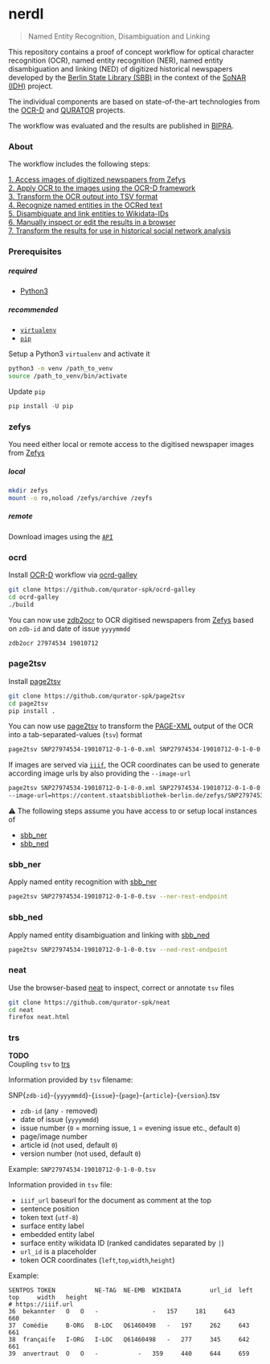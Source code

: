 # nerdl

> Named Entity Recognition, Disambiguation and Linking  

This repository contains a proof of concept workflow for optical character recognition (OCR), named entity recognition (NER), named entity disambiguation and linking (NED) of digitized historical newspapers developed by the [Berlin State Library (SBB)](https://staatsbibliothek-berlin.de/) in the context of the [SoNAR (IDH)](http://sonar.fh-potsdam.de/) project.

The individual components are based on state-of-the-art technologies from the [OCR-D](https://github.com/OCR-D) and [QURATOR](https://github.com/qurator-spk) projects.

The workflow was evaluated and the results are published in [BIPRA](https://www.degruyter.com/document/isbn/9783110691597/html).

### About

The workflow includes the following steps:

[1. Access images of digitized newspapers from Zefys](https://github.com/sonar-idh/nerdl/blob/main/README.md#zefys)  
[2. Apply OCR to the images using the OCR-D framework](https://github.com/sonar-idh/nerdl/blob/main/README.md#ocrd)  
[3. Transform the OCR output into TSV format](https://github.com/sonar-idh/nerdl/blob/main/README.md#page2tsv)  
[4. Recognize named entities in the OCRed text](https://github.com/sonar-idh/nerdl/blob/main/README.md#sbb_ner)  
[5. Disambiguate and link entities to Wikidata-IDs](https://github.com/sonar-idh/nerdl/blob/main/README.md#sbb_ned)  
[6. Manually inspect or edit the results in a browser](https://github.com/sonar-idh/nerdl/blob/main/README.md#neat)  
[7. Transform the results for use in historical social network analysis](https://github.com/sonar-idh/nerdl/blob/main/README.md#trs)  

### Prerequisites

##### required
- [Python3](https://www.python.org/) 

##### recommended
- [`virtualenv`](https://virtualenv.pypa.io/en/latest/)
- [`pip`](https://pip.pypa.io/en/stable/)

Setup a Python3 `virtualenv` and activate it
```bash
python3 -m venv /path_to_venv
source /path_to_venv/bin/activate
```

Update `pip`
```python
pip install -U pip
```

### zefys
You need either local or remote access to the digitised newspaper images from [Zefys](https://zefys.staatsbibliothek-berlin.de/)

##### local
```bash
mkdir zefys
mount -o ro,noload /zefys/archive /zeyfs
```

##### remote  
Download images using the [`API`](https://lab.sbb.berlin/5393/?lang=en)  

### ocrd
Install [OCR-D](https://ocr-d.de/) workflow via [ocrd-galley](https://github.com/qurator-spk/ocrd-galley)
```bash
git clone https://github.com/qurator-spk/ocrd-galley
cd ocrd-galley
./build
```

You can now use [zdb2ocr](https://github.com/qurator-spk/ocrd-galley/blob/master/zdb2ocr) 
to OCR digitised newspapers from [Zefys](https://zefys.staatsbibliothek-berlin.de/) based 
on `zdb-id` and date of issue `yyyymmdd`
```bash
zdb2ocr 27974534 19010712
```

### page2tsv
Install [page2tsv](https://github.com/qurator-spk/page2tsv)
```bash
git clone https://github.com/qurator-spk/page2tsv
cd page2tsv
pip install .
```

You can now use [page2tsv](https://github.com/qurator-spk/page2tsv) to transform the 
[PAGE-XML](https://github.com/PRImA-Research-Lab/PAGE-XML) output of the OCR into a tab-separated-values (`tsv`) format
```bash
page2tsv SNP27974534-19010712-0-1-0-0.xml SNP27974534-19010712-0-1-0-0.tsv
```

If images are served via [`iiif`](https://iiif.io/api/image/2.1/), the OCR coordinates can be used to 
generate according image urls by also providing the `--image-url`
```bash
page2tsv SNP27974534-19010712-0-1-0-0.xml SNP27974534-19010712-0-1-0-0.tsv \
--image-url=https://content.staatsbibliothek-berlin.de/zefys/SNP27974534-19010712-0-1-0-0/full/full/0/default.jpg
```

:warning: 
The following steps assume you have access to or setup local instances of
* [sbb_ner](https://github.com/qurator-spk/sbb_ner)
* [sbb_ned](https://github.com/qurator-spk/sbb_ned)

### sbb_ner
Apply named entity recognition with [sbb_ner](https://github.com/qurator-spk/sbb_ner)
```bash
page2tsv SNP27974534-19010712-0-1-0-0.tsv --ner-rest-endpoint
```

### sbb_ned
Apply named entity disambiguation and linking with [sbb_ned](https://github.com/qurator-spk/sbb_ned)
```bash
page2tsv SNP27974534-19010712-0-1-0-0.tsv --ned-rest-endpoint
```

### neat
Use the browser-based [neat](https://github.com/qurator-spk/neat) to inspect, correct or annotate `tsv` files
```bash
git clone https://github.com/qurator-spk/neat
cd neat
firefox neat.html
```

### trs
**TODO**  
Coupling `tsv` to [trs](https://github.com/sonar-idh/Transformer)

Information provided by `tsv` filename:  

SNP{`zdb-id`}-{`yyyymmdd`}-{`issue`}-{`page`}-{`article`}-{`version`}.tsv
  * `zdb-id` (any `-` removed)
  * date of issue (`yyyymmdd`)
  * issue number (`0` = morning issue, `1` = evening issue etc., default `0`)
  * page/image number
  * article id (not used, default `0`)
  * version number (not used, default `0`)

Example: `SNP27974534-19010712-0-1-0-0.tsv`

Information provided in `tsv` file:
  * `iiif_url` baseurl for the document as comment at the top
  * sentence position
  * token text (`utf-8`) 
  * surface entity label 
  * embedded entity label
  * surface entity wikidata ID (ranked candidates separated by `|`)
  * `url_id` is a placeholder
  * token OCR coordinates (`left`,`top`,`width`,`height`)
  
Example:
```tsv
SENTPOS TOKEN           NE-TAG  NE-EMB  WIKIDATA        url_id  left    top     width   height 
# https://iiif.url
36 	bekannter 	O 	O 	-           	- 	157 	181 	643 	660
37 	Comédie 	B-ORG 	B-LOC 	Q61460498 	- 	197 	262 	643 	661
38 	françaiſe 	I-ORG 	I-LOC 	Q61460498 	- 	277 	345 	642 	661
39 	anvertraut 	O 	O 	-          	- 	359 	440 	644 	659
```

